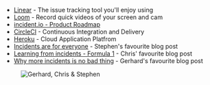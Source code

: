 - [Linear](https://linear.app/) - The issue tracking tool you'll enjoy using
- [Loom](https://www.loom.com/) - Record quick videos of your screen and cam
- [incident.io - Product Roadmap](https://www.notion.so/Product-Roadmap-f06d2f38970c4639ae39aa1dd44c9681)
- [CircleCI](https://circleci.com/) - Continuous Integration and Delivery
- [Heroku](https://www.heroku.com/) - Cloud Application Platfrom
- [Incidents are for everyone](https://incident.io/blog/incidents-are-for-everyone) - Stephen's favourite blog post
- [Learning from incidents - Formula 1](https://incident.io/blog/learning-from-incidents-in-formula-1) - Chris' favourite blog post
- [Why more incidents is no bad thing](https://incident.io/blog/why-more-incidents-is-no-bad-thing) - Gerhard's favourite blog post

<figure class="richtext-figure richtext-figure--full">
  <img src="https://changelog-assets.s3.amazonaws.com/shipit/shipit-21--chris-stephen.jpg" alt="Gerhard, Chris & Stephen">
</figure>